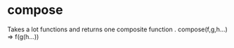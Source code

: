 # compose
Takes a lot functions and returns one composite function . compose(f,g,h...) =>  f(g(h...))
